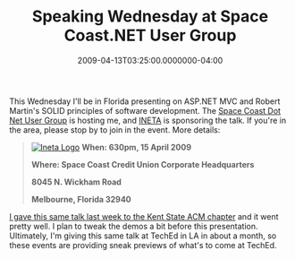 ﻿---
title: Speaking Wednesday at Space Coast.NET User Group
date: "2009-04-13T03:25:00.0000000-04:00"
description: This Wednesday I'll be in Florida presenting on ASP.NET MVC and
featuredImage: img/speaking-wednesday-at-space-coast-net-user-group-featured.png
---

This Wednesday I'll be in Florida presenting on ASP.NET MVC and Robert Martin's SOLID principles of software development. The [Space Coast Dot Net User Group](http://www.scdnug.org/) is hosting me, and [INETA](http://ineta.org/) is sponsoring the talk. If you're in the area, please stop by to join in the event. More details:

> [![Ineta Logo](/img/ineta-logo.jpg)](http://ineta.org/) **When: 630pm, 15 April 2009**
>
> **Where: Space Coast Credit Union Corporate Headquarters**
>
> **8045 N. Wickham Road**
>
> **Melbourne, Florida 32940**

[I gave this same talk last week to the Kent State ACM chapter](/speaking-at-kent-state-university-acm-chapter) and it went pretty well. I plan to tweak the demos a bit before this presentation. Ultimately, I'm giving this same talk at TechEd in LA in about a month, so these events are providing sneak previews of what's to come at TechEd.

